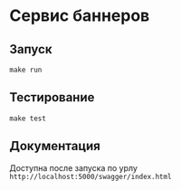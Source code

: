 # Сервис баннеров

## Запуск

```
make run
```

## Тестирование

```
make test
```

## Документация
Доступна после запуска по урлу ```http://localhost:5000/swagger/index.html```
